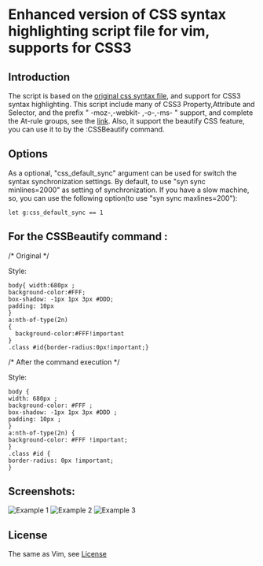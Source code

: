 # Enhanced version of CSS syntax highlighting script file for vim, supports for CSS3 

##  Introduction
  
The script is based on the [original css syntax file](http://fleiner.com/vim/syntax/css.vim),
and support for CSS3 syntax highlighting.
This script include many of CSS3 Property,Attribute and Selector,
and the prefix " -moz-,-webkit- ,-o-,-ms- " support,
and complete the At-rule groups, see the [link](https://developer.mozilla.org/en-US/docs/CSS/At-rule).
Also, it support the beautify CSS feature, you can use it to by the :CSSBeautify command.

## Options

As a optional, "css_default_sync" argument can be used for switch the syntax synchronization settings.
By default, to use "syn sync minlines=2000" as setting of synchronization. If you have a slow machine,
so, you can use the following option(to use "syn sync maxlines=200"):
```
let g:css_default_sync == 1
```

##  For the CSSBeautify command :

/* Original */

Style:

```
body{ width:680px ;
background-color:#FFF;
box-shadow: -1px 1px 3px #DDD;
padding: 10px
}
a:nth-of-type(2n) 
{
  background-color:#FFF!important
}
.class #id{border-radius:0px!important;}
```

/* After the command execution */

Style:

```
body {
width: 680px ;
background-color: #FFF ;
box-shadow: -1px 1px 3px #DDD ;
padding: 10px ;
}
a:nth-of-type(2n) {
background-color: #FFF !important;
}
.class #id {
border-radius: 0px !important;
}
```

##  Screenshots:
![Example 1](http://i.imgur.com/HjD48SP.jpg)
![Example 2](http://i.imgur.com/MBzDyhm.jpg)
![Example 3](http://i.imgur.com/HR2nYl2.jpg)


## License
The same as Vim, see [License](http://vimdoc.sourceforge.net/htmldoc/uganda.html&Uganda)
